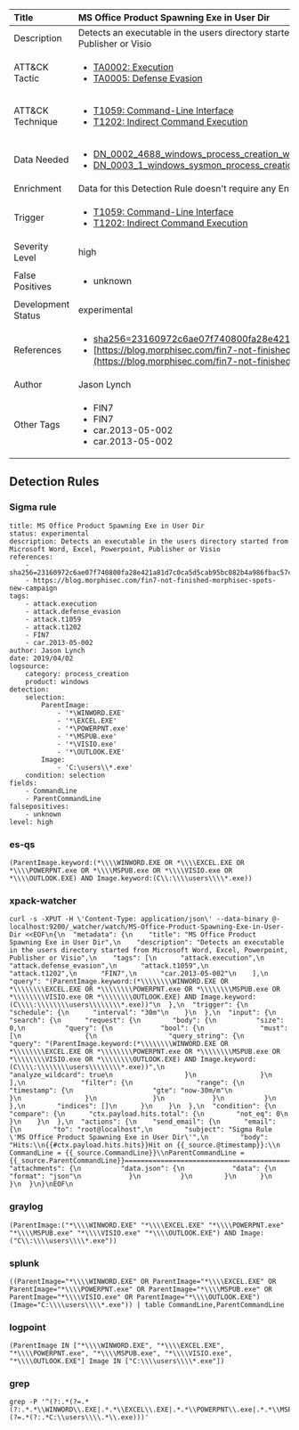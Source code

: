 | Title                | MS Office Product Spawning Exe in User Dir                                                                                                                                                 |
|:---------------------|:------------------------------------------------------------------------------------------------------------------------------------------------------------|
| Description          | Detects an executable in the users directory started from Microsoft Word, Excel, Powerpoint, Publisher or Visio                                                                                                                                           |
| ATT&amp;CK Tactic    |  <ul><li>[TA0002: Execution](https://attack.mitre.org/tactics/TA0002)</li><li>[TA0005: Defense Evasion](https://attack.mitre.org/tactics/TA0005)</li></ul>  |
| ATT&amp;CK Technique | <ul><li>[T1059: Command-Line Interface](https://attack.mitre.org/techniques/T1059)</li><li>[T1202: Indirect Command Execution](https://attack.mitre.org/techniques/T1202)</li></ul>  |
| Data Needed          | <ul><li>[DN_0002_4688_windows_process_creation_with_commandline](../Data_Needed/DN_0002_4688_windows_process_creation_with_commandline.md)</li><li>[DN_0003_1_windows_sysmon_process_creation](../Data_Needed/DN_0003_1_windows_sysmon_process_creation.md)</li></ul>  |
| Enrichment           |  Data for this Detection Rule doesn't require any Enrichments.  |
| Trigger              | <ul><li>[T1059: Command-Line Interface](../Triggers/T1059.md)</li><li>[T1202: Indirect Command Execution](../Triggers/T1202.md)</li></ul>  |
| Severity Level       | high |
| False Positives      | <ul><li>unknown</li></ul>  |
| Development Status   | experimental |
| References           | <ul><li>[sha256=23160972c6ae07f740800fa28e421a81d7c0ca5d5cab95bc082b4a986fbac57c](sha256=23160972c6ae07f740800fa28e421a81d7c0ca5d5cab95bc082b4a986fbac57c)</li><li>[https://blog.morphisec.com/fin7-not-finished-morphisec-spots-new-campaign](https://blog.morphisec.com/fin7-not-finished-morphisec-spots-new-campaign)</li></ul>  |
| Author               | Jason Lynch |
| Other Tags           | <ul><li>FIN7</li><li>FIN7</li><li>car.2013-05-002</li><li>car.2013-05-002</li></ul> | 

## Detection Rules

### Sigma rule

```
title: MS Office Product Spawning Exe in User Dir 
status: experimental
description: Detects an executable in the users directory started from Microsoft Word, Excel, Powerpoint, Publisher or Visio
references:
    - sha256=23160972c6ae07f740800fa28e421a81d7c0ca5d5cab95bc082b4a986fbac57c
    - https://blog.morphisec.com/fin7-not-finished-morphisec-spots-new-campaign 
tags:
    - attack.execution
    - attack.defense_evasion
    - attack.t1059
    - attack.t1202
    - FIN7
    - car.2013-05-002
author: Jason Lynch 
date: 2019/04/02
logsource:
    category: process_creation
    product: windows
detection:
    selection:
        ParentImage:
            - '*\WINWORD.EXE'
            - '*\EXCEL.EXE'
            - '*\POWERPNT.exe'
            - '*\MSPUB.exe'
            - '*\VISIO.exe'
            - '*\OUTLOOK.EXE'
        Image:
            - 'C:\users\\*.exe'
    condition: selection
fields:
    - CommandLine
    - ParentCommandLine
falsepositives:
    - unknown
level: high

```





### es-qs
    
```
(ParentImage.keyword:(*\\\\WINWORD.EXE OR *\\\\EXCEL.EXE OR *\\\\POWERPNT.exe OR *\\\\MSPUB.exe OR *\\\\VISIO.exe OR *\\\\OUTLOOK.EXE) AND Image.keyword:(C\\:\\\\users\\\\*.exe))
```


### xpack-watcher
    
```
curl -s -XPUT -H \'Content-Type: application/json\' --data-binary @- localhost:9200/_watcher/watch/MS-Office-Product-Spawning-Exe-in-User-Dir <<EOF\n{\n  "metadata": {\n    "title": "MS Office Product Spawning Exe in User Dir",\n    "description": "Detects an executable in the users directory started from Microsoft Word, Excel, Powerpoint, Publisher or Visio",\n    "tags": [\n      "attack.execution",\n      "attack.defense_evasion",\n      "attack.t1059",\n      "attack.t1202",\n      "FIN7",\n      "car.2013-05-002"\n    ],\n    "query": "(ParentImage.keyword:(*\\\\\\\\WINWORD.EXE OR *\\\\\\\\EXCEL.EXE OR *\\\\\\\\POWERPNT.exe OR *\\\\\\\\MSPUB.exe OR *\\\\\\\\VISIO.exe OR *\\\\\\\\OUTLOOK.EXE) AND Image.keyword:(C\\\\:\\\\\\\\users\\\\\\\\*.exe))"\n  },\n  "trigger": {\n    "schedule": {\n      "interval": "30m"\n    }\n  },\n  "input": {\n    "search": {\n      "request": {\n        "body": {\n          "size": 0,\n          "query": {\n            "bool": {\n              "must": [\n                {\n                  "query_string": {\n                    "query": "(ParentImage.keyword:(*\\\\\\\\WINWORD.EXE OR *\\\\\\\\EXCEL.EXE OR *\\\\\\\\POWERPNT.exe OR *\\\\\\\\MSPUB.exe OR *\\\\\\\\VISIO.exe OR *\\\\\\\\OUTLOOK.EXE) AND Image.keyword:(C\\\\:\\\\\\\\users\\\\\\\\*.exe))",\n                    "analyze_wildcard": true\n                  }\n                }\n              ],\n              "filter": {\n                "range": {\n                  "timestamp": {\n                    "gte": "now-30m/m"\n                  }\n                }\n              }\n            }\n          }\n        },\n        "indices": []\n      }\n    }\n  },\n  "condition": {\n    "compare": {\n      "ctx.payload.hits.total": {\n        "not_eq": 0\n      }\n    }\n  },\n  "actions": {\n    "send_email": {\n      "email": {\n        "to": "root@localhost",\n        "subject": "Sigma Rule \'MS Office Product Spawning Exe in User Dir\'",\n        "body": "Hits:\\n{{#ctx.payload.hits.hits}}Hit on {{_source.@timestamp}}:\\n      CommandLine = {{_source.CommandLine}}\\nParentCommandLine = {{_source.ParentCommandLine}}================================================================================\\n{{/ctx.payload.hits.hits}}",\n        "attachments": {\n          "data.json": {\n            "data": {\n              "format": "json"\n            }\n          }\n        }\n      }\n    }\n  }\n}\nEOF\n
```


### graylog
    
```
(ParentImage:("*\\\\WINWORD.EXE" "*\\\\EXCEL.EXE" "*\\\\POWERPNT.exe" "*\\\\MSPUB.exe" "*\\\\VISIO.exe" "*\\\\OUTLOOK.EXE") AND Image:("C\\:\\\\users\\\\*.exe"))
```


### splunk
    
```
((ParentImage="*\\\\WINWORD.EXE" OR ParentImage="*\\\\EXCEL.EXE" OR ParentImage="*\\\\POWERPNT.exe" OR ParentImage="*\\\\MSPUB.exe" OR ParentImage="*\\\\VISIO.exe" OR ParentImage="*\\\\OUTLOOK.EXE") (Image="C:\\\\users\\\\*.exe")) | table CommandLine,ParentCommandLine
```


### logpoint
    
```
(ParentImage IN ["*\\\\WINWORD.EXE", "*\\\\EXCEL.EXE", "*\\\\POWERPNT.exe", "*\\\\MSPUB.exe", "*\\\\VISIO.exe", "*\\\\OUTLOOK.EXE"] Image IN ["C:\\\\users\\\\*.exe"])
```


### grep
    
```
grep -P '^(?:.*(?=.*(?:.*.*\\WINWORD\\.EXE|.*.*\\EXCEL\\.EXE|.*.*\\POWERPNT\\.exe|.*.*\\MSPUB\\.exe|.*.*\\VISIO\\.exe|.*.*\\OUTLOOK\\.EXE))(?=.*(?:.*C:\\users\\\\.*\\.exe)))'
```



